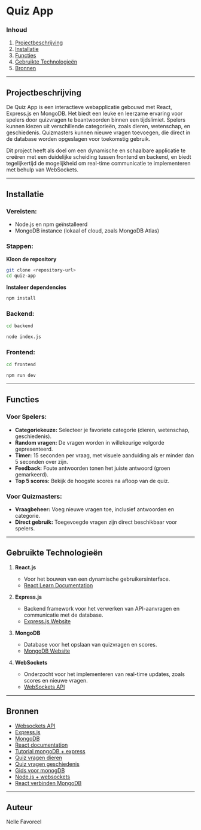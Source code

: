 # Quiz App  

### Inhoud  
1. [Projectbeschrijving](#projectbeschrijving)
2. [Installatie](#installatie)  
3. [Functies](#functies)  
4. [Gebruikte Technologieën](#gebruikte-technologieën)  
6. [Bronnen](#bronnen)

---

## Projectbeschrijving  

De Quiz App is een interactieve webapplicatie gebouwd met React, Express.js en MongoDB. Het biedt een leuke en leerzame ervaring voor spelers door quizvragen te beantwoorden binnen een tijdslimiet. Spelers kunnen kiezen uit verschillende categorieën, zoals dieren, wetenschap, en geschiedenis. Quizmasters kunnen nieuwe vragen toevoegen, die direct in de database worden opgeslagen voor toekomstig gebruik.  

Dit project heeft als doel om een dynamische en schaalbare applicatie te creëren met een duidelijke scheiding tussen frontend en backend, en biedt tegelijkertijd de mogelijkheid om real-time communicatie te implementeren met behulp van WebSockets.

---
## Installatie  

### Vereisten:  
- Node.js en npm geïnstalleerd  
- MongoDB instance (lokaal of cloud, zoals MongoDB Atlas)  

### Stappen:  
**Kloon de repository**  
   ```bash
   git clone <repository-url>
   cd quiz-app
   ```
**Instaleer dependencies**
   ```bash
   npm install
   ```
### Backend:

   ```bash
   cd backend
   ```
   ```bash
   node index.js
   ```
### Frontend:
```bash
cd frontend
```
```bash
npm run dev
```
---
## Functies  

### Voor Spelers:  
- **Categoriekeuze:** Selecteer je favoriete categorie (dieren, wetenschap, geschiedenis).  
- **Random vragen:** De vragen worden in willekeurige volgorde gepresenteerd.  
- **Timer:** 15 seconden per vraag, met visuele aanduiding als er minder dan 5 seconden over zijn.  
- **Feedback:** Foute antwoorden tonen het juiste antwoord (groen gemarkeerd).  
- **Top 5 scores:** Bekijk de hoogste scores na afloop van de quiz.  

### Voor Quizmasters:  
- **Vraagbeheer:** Voeg nieuwe vragen toe, inclusief antwoorden en categorie.  
- **Direct gebruik:** Toegevoegde vragen zijn direct beschikbaar voor spelers.
---
## Gebruikte Technologieën  

1. **React.js**  
   - Voor het bouwen van een dynamische gebruikersinterface.  
   - [React Learn Documentation](https://react.dev/learn)  

2. **Express.js**  
   - Backend framework voor het verwerken van API-aanvragen en communicatie met de database.  
   - [Express.js Website](https://expressjs.com/)  

3. **MongoDB**  
   - Database voor het opslaan van quizvragen en scores.  
   - [MongoDB Website](https://www.mongodb.com/)  

4. **WebSockets**  
   - Onderzocht voor het implementeren van real-time updates, zoals scores en nieuwe vragen.  
   - [WebSockets API](https://developer.mozilla.org/en-US/docs/Web/API/WebSockets_API)

---

## Bronnen
- [Websockets API](https://react.dev/learn)
- [Express.js](https://expressjs.com)
- [MongoDB](https://www.mongodb.com/)
- [React documentation](https://www.mongodb.com/resources/languages/express-mongodb-rest-api-tutorial)
- [Tutorial mongoDB + express](https://kinsta.com/nl/blog/mongodb-database-aanmaken/)
- [Quiz vragen dieren](https://kwis.app/quiz-vragen-dieren-natuur-makkelijk)
- [Quiz vragen geschiedenis](https://pubquiznederland.nl/pubquiz-vragen/geschiedenis/ )
- [Gids voor monogDB](https://www.npmjs.com/package/websocket-express)
- [Node.js + websockets](https://www.blackslate.io/articles/real-time-communication-with-nodejs-express-websockets)
- [React verbinden MongoDB](https://www.geeksforgeeks.org/how-to-connect-mongodb-with-reactjs/ )
---
## Auteur
Nelle Favoreel




